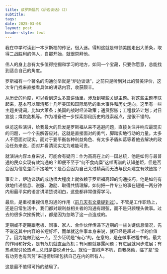 ```yaml
---
title: 读罗斯福的《炉边谈话》（2）
subtitle: 
tags: 
date: 2025-03-08
layout: post
header-style: text
---
```



我在中学时读到一本罗斯福的传记，很入迷。得知这就是带领美国走出大萧条，取得二战胜利的伟人，自那开始，就很崇拜他。

伟人的身上总有太多值得挖掘和学习的地方，如同一个宝藏，只要你愿意，总能找到适合自己的角度。

罗斯福有一个著名的沟通创举就是“炉边谈话”，之前只是听到对此的赞美评价，这次专门找来直接看具体的讲话内容，收获颇丰。

从历史的角度，可以看到这么多篇讲话里，涉及到哪些关键主题。将这些主题串联起来，基本可以厘清那十几年美国和国际局势的重大事件和历史走向。这里有一些主题关键词，比如大萧条；美国的战时经济政策；通货膨胀；工程救济计划；对日宣战；煤炭危机等。作为准备进一步探索那段历史的线索起点，是很不错的。

纵览这些演讲，给我最大的启发是罗斯福从来不逃避问题，直接关注并响应最现实的问题，一个个去解答应对。这就是直接面对的勇气，脚踏实地行动的力量。太多人不愿面对现实，而对于要平衡各种利益角色、有太多矛盾纠葛等着他去解决的政治任务来说，面对并看清现实尤为难能可贵。

就演讲内容本身来说，可能会有疑问：作为高高在上的一国总统，他是如何与最普通的民众实现有效沟通的？即便不至于“何不食肉糜”这样离谱的认知差距，但是否会因为信息差而不接地气？是否会因为自己太过精英而无法与民众建立有效链接？

事实上，炉边谈话的成功很大程度上就依赖于罗斯福高超的沟通技巧。他是如何有效地传递信息、说服、激励、取得共情理解，如何把一件专业的事在短短一两分钟内用最平实的语言讲清楚说明白，这些都非常值得学习。

最后，是重视重视信息沟通的作用（[前几天有文章提到过](https://www.liwuqiong.com/blog_zh/2025/02/%E8%AF%BB%E7%BD%97%E6%96%AF%E7%A6%8F%E7%9A%84-%E7%82%89%E8%BE%B9%E8%B0%88%E8%AF%9D/)）。不管是工作职场上，还是日常生活中，我们都对跟利益相关者的沟通有跟弦，而不是只顾埋头做事。过去的很多次挫折教训，都是因为忽略了这一点造成的。

定期或不定期跟老板、同事、家人、合作伙伴传递下近期的一些关键信息情况，先不说这其中内容的长短好坏，而单就这件事本身来说，就已经是超过一半的价值了。因为能做到这一点，至少证明是“有心”的，在意的，是在做事进程中的。最大的作用和好处，是有危机就直面危机；有问题就暴露问题；有进展就同步进展；有热点就讨论热点...总归是要说点什么。就怕一直闷声不吭，自我感动，临了拿“没有功劳也有苦劳”来道德绑架包括自己在内的所有人。

这是最不值得可怜的结局了。